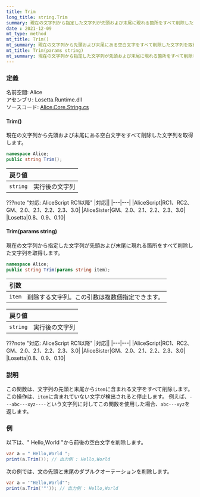 ```yaml
---
title: Trim
long_title: string.Trim
summary: 現在の文字列から指定した文字列が先頭および末尾に現れる箇所をすべて削除した文字列を取得します。
date : 2021-12-09
mt_type: method
mt_title: Trim()
mt_summary: 現在の文字列から先頭および末尾にある空白文字をすべて削除した文字列を取得します。
mt_title: Trim(params string)
mt_summary: 現在の文字列から指定した文字列が先頭および末尾に現れる箇所をすべて削除した文字列を取得します。
---
```


### 定義
名前空間: Alice<br/>
アセンブリ: Losetta.Runtime.dll<br/>
ソースコード: [Alice.Core.String.cs](https://github.com/WSOFT-Project/Losetta/blob/master/Losetta.Runtime/Core/Extension/Alice.Core.String.cs)

#### Trim()

現在の文字列から先頭および末尾にある空白文字をすべて削除した文字列を取得します。

```cs title="AliceScript"
namespace Alice;
public string Trim();
```

|戻り値| |
|-|-|
|`string`|実行後の文字列|

???note "対応: AliceScript RC1以降"
    |対応||
    |---|---|
    |AliceScript|RC1、RC2、GM、2.0、2.1、2.2、2.3、3.0|
    |AliceSister|GM、2.0、2.1、2.2、2.3、3.0|
    |Losetta|0.8、0.9、0.10|

#### Trim(params string)

現在の文字列から指定した文字列が先頭および末尾に現れる箇所をすべて削除した文字列を取得します。

```cs title="AliceScript"
namespace Alice;
public string Trim(params string item);
```

|引数| |
|-|-|
|`item`|削除する文字列。この引数は複数個指定できます。|

|戻り値| |
|-|-|
|`string`|実行後の文字列|

???note "対応: AliceScript RC1以降"
    |対応||
    |---|---|
    |AliceScript|RC1、RC2、GM、2.0、2.1、2.2、2.3、3.0|
    |AliceSister|GM、2.0、2.1、2.2、2.3、3.0|
    |Losetta|0.8、0.9、0.10|

### 説明
この関数は、文字列の先頭と末尾から`item`に含まれる文字をすべて削除します。この操作は、`item`に含まれていない文字が検出されると停止します。
例えば、`---abc---xyz----`という文字列に対してこの関数を使用した場合、`abc---xyz`を返します。

### 例
以下は、" Hello,World "から前後の空白文字を削除します。

```cs title="AliceScript"
var a = " Hello,World ";
print(a.Trim()); // 出力例 : Hello,World
```

次の例では、文の先頭と末尾のダブルクオーテーションを削除します。

```cs title="AliceScript"
var a = '"Hello,World"';
print(a.Trim('"')); // 出力例 : Hello,World
```
